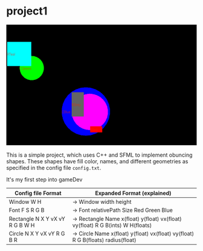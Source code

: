# project1

![image](img.png)

This is a simple project, which uses C++ and SFML to implement
obuncing shapes. These shapes have fill color, names, and different
geometries as specified in the config file `config.txt`.

It's my first step into gameDev

| Config file Format              | Expanded Format (explained)                                                      |
| ------------------------------- | -------------------------------------------------------------------------------- |
| Window W H                      | -> Window width height                                                           |
| Font F S R G B                  | -> Font relativePath Size Red Green Blue                                         |
| Rectangle N X Y vX vY R G B W H | -> Rectangle Name x(float) y(float) vx(float) vy(float) R G B(ints) W H(floats)  |
| Circle N X Y vX vY R G B R      | -> Circle Name x(float) y(float) vx(float) vy(float) R G B(floats) radius(float) |
